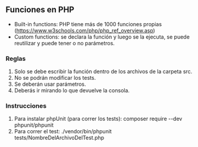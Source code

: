 ## Funciones en PHP

- Built-in functions: PHP tiene más de 1000 funciones propias (https://www.w3schools.com/php/php_ref_overview.asp)
- Custom functions: se declara la función y luego se la ejecuta, se puede reutilizar y puede tener o no parámetros.

### Reglas

1. Solo se debe escribir la función dentro de los archivos de la carpeta src.
2. No se podrán modificar los tests.
3. Se deberán usar parámetros.
4. Deberás ir mirando lo que devuelve la consola.

### Instrucciones

1. Para instalar phpUnit (para correr los tests): composer require --dev phpunit/phpunit
2. Para correr el test: ./vendor/bin/phpunit tests/NombreDelArchivoDelTest.php
